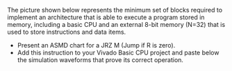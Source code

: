 The picture shown below represents the minimum set of blocks required to implement an architecture that is able to execute a program stored in memory, including a basic CPU and an external 8-bit memory (N=32) that is used to store instructions and data items.


* Present an ASMD chart for a JRZ M (Jump if R is zero).
* Add this instruction to your Vivado Basic CPU project and paste below the simulation waveforms that prove its correct operation.
